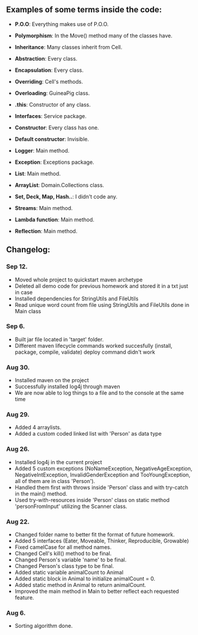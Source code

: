## Examples of some terms inside the code:
- **P.O.O**: Everything makes use of P.O.O.

- **Polymorphism**: In the Move() method many of the classes have.

- **Inheritance**: Many classes inherit from Cell.

- **Abstraction**: Every class.

- **Encapsulation**: Every class.

- **Overriding**: Cell's methods.

- **Overloading**: GuineaPig class.

- **.this**: Constructor of any class.

- **Interfaces**: Service package.

- **Constructor**: Every class has one.

- **Default constructor**: Invisible.

- **Logger**: Main method.

- **Exception**: Exceptions package.

- **List**: Main method.

- **ArrayList**: Domain.Collections class.

- **Set, Deck, Map, Hash..**: I didn't code any.

- **Streams**: Main method.

- **Lambda function**: Main method.

- **Reflection**: Main method.

## Changelog:

### Sep 12.
- Moved whole project to quickstart maven archetype
- Deleted all demo code for previous homework and stored it in a txt just in case
- Installed dependencies for StringUtils and FileUtils
- Read unique word count from file using StringUtils and FileUtils done in Main class

### Sep 6.
- Built jar file located in 'target' folder.
- Different maven lifecycle commands worked succesfully (install, package, compile, validate) deploy command didn't work

### Aug 30.
- Installed maven on the project
- Successfully installed log4j through maven
- We are now able to log things to a file and to the console at the same time

### Aug 29.
- Added 4 arraylists.
- Added a custom coded linked list with 'Person' as data type

### Aug 26.
- Installed log4j in the current project
- Added 5 custom exceptions (NoNameException, NegativeAgeException, NegativeIntException, InvalidGenderException and TooYoungException, all of them are in class 'Person').
- Handled them first with throws inside 'Person' class and with try-catch in the main() method.
- Used try-with-resources inside 'Person' class on static method 'personFromInput' utilizing the Scanner class.

### Aug 22.
- Changed folder name to better fit the format of future homework.
- Added 5 interfaces (Eater, Moveable, Thinker, Reproducible, Growable)
- Fixed camelCase for all method names.
- Changed Cell's kill() method to be final.
- Changed Person's variable 'name' to be final.
- Changed Person's class type to be final.
- Added static variable animalCount to Animal
- Added static block in Animal to initialize animalCount = 0.
- Added static method in Animal to return animalCount.
- Improved the main method in Main to better reflect each requested feature.

### Aug 6.
- Sorting algorithm done.